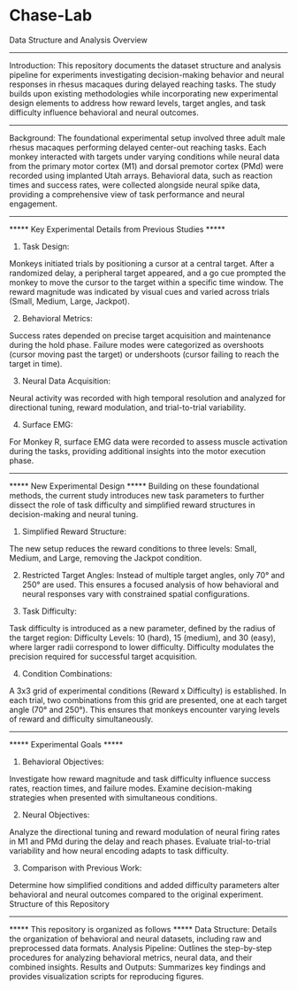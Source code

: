 # Chase-Lab
Data Structure and Analysis Overview

_______________________________________________________________________________________________________

Introduction:
This repository documents the dataset structure and analysis pipeline for experiments investigating decision-making behavior and neural responses in rhesus macaques during delayed reaching tasks. The study builds upon existing methodologies while incorporating new experimental design elements to address how reward levels, target angles, and task difficulty influence behavioral and neural outcomes.

_______________________________________________________________________________________________________

Background:
The foundational experimental setup involved three adult male rhesus macaques performing delayed center-out reaching tasks. Each monkey interacted with targets under varying conditions while neural data from the primary motor cortex (M1) and dorsal premotor cortex (PMd) were recorded using implanted Utah arrays. Behavioral data, such as reaction times and success rates, were collected alongside neural spike data, providing a comprehensive view of task performance and neural engagement.

_______________________________________________________________________________________________________
***** Key Experimental Details from Previous Studies *****

  1. Task Design:

Monkeys initiated trials by positioning a cursor at a central target. After a randomized delay, a peripheral target appeared, and a go cue prompted the monkey to move the cursor to the target within a specific time window. The reward magnitude was indicated by visual cues and varied across trials (Small, Medium, Large, Jackpot).
 
  2. Behavioral Metrics:

Success rates depended on precise target acquisition and maintenance during the hold phase. Failure modes were categorized as overshoots (cursor moving past the target) or undershoots (cursor failing to reach the target in time).
  
  3. Neural Data Acquisition:
  
Neural activity was recorded with high temporal resolution and analyzed for directional tuning, reward modulation, and trial-to-trial variability.
  
  4. Surface EMG:
  
For Monkey R, surface EMG data were recorded to assess muscle activation during the tasks, providing additional insights into the motor execution phase.
  

_______________________________________________________________________________________________________
***** New Experimental Design *****
Building on these foundational methods, the current study introduces new task parameters to further dissect the role of task difficulty and simplified reward structures in decision-making and neural tuning.

  1. Simplified Reward Structure:

The new setup reduces the reward conditions to three levels: Small, Medium, and Large, removing the Jackpot condition.

  2. Restricted Target Angles:
Instead of multiple target angles, only 70° and 250° are used. This ensures a focused analysis of how behavioral and neural responses vary with constrained spatial configurations.

  3. Task Difficulty:
     
Task difficulty is introduced as a new parameter, defined by the radius of the target region:
Difficulty Levels: 10 (hard), 15 (medium), and 30 (easy), where larger radii correspond to lower difficulty.
Difficulty modulates the precision required for successful target acquisition.
  
  4. Condition Combinations:

A 3x3 grid of experimental conditions (Reward x Difficulty) is established. In each trial, two combinations from this grid are presented, one at each target angle (70° and 250°). This ensures that monkeys encounter varying levels of reward and difficulty simultaneously.


_______________________________________________________________________________________________________
***** Experimental Goals *****
  1. Behavioral Objectives:

Investigate how reward magnitude and task difficulty influence success rates, reaction times, and failure modes.
Examine decision-making strategies when presented with simultaneous conditions.

  2. Neural Objectives:

Analyze the directional tuning and reward modulation of neural firing rates in M1 and PMd during the delay and reach phases.
Evaluate trial-to-trial variability and how neural encoding adapts to task difficulty.

  3. Comparison with Previous Work:

Determine how simplified conditions and added difficulty parameters alter behavioral and neural outcomes compared to the original experiment.
Structure of this Repository


_______________________________________________________________________________________________________
***** This repository is organized as follows *****
Data Structure:
Details the organization of behavioral and neural datasets, including raw and preprocessed data formats.
Analysis Pipeline:
Outlines the step-by-step procedures for analyzing behavioral metrics, neural data, and their combined insights.
Results and Outputs:
Summarizes key findings and provides visualization scripts for reproducing figures.
